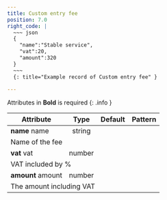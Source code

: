 ```yaml
---
title: Custom entry fee
position: 7.0
right_code: |
  ~~~ json
  {
    "name":"Stable service",
    "vat":20,
    "amount":320
  }
  ~~~
  {: title="Example record of Custom entry fee" }
  
---
```

Attributes in **Bold** is required
{: .info }
<table>
<thead>
<th>Attribute</th>
<th style="text-align: center">Type</th>
<th style="text-align: center">Default</th>
<th style="text-align: center">Pattern</th>
</thead>
<tbody>
<tr>
<td id="custom_entry_fee_name">
<strong>name</strong>
<span class="searchable">name</span></td>
<td style="text-align: center">string</td>
<td style="text-align: center"></td>
<td></td>
</tr>
<tr>
<td colspan="5">Name of the fee</td>
</tr>
<tr>
<td id="custom_entry_fee_vat">
<strong>vat</strong>
<span class="searchable">vat</span></td>
<td style="text-align: center">number</td>
<td style="text-align: center"></td>
<td></td>
</tr>
<tr>
<td colspan="5">VAT included by %</td>
</tr>
<tr>
<td id="custom_entry_fee_amount">
<strong>amount</strong>
<span class="searchable">amount</span></td>
<td style="text-align: center">number</td>
<td style="text-align: center"></td>
<td></td>
</tr>
<tr>
<td colspan="5">The amount including VAT</td>
</tr>
</tbody>
</table>